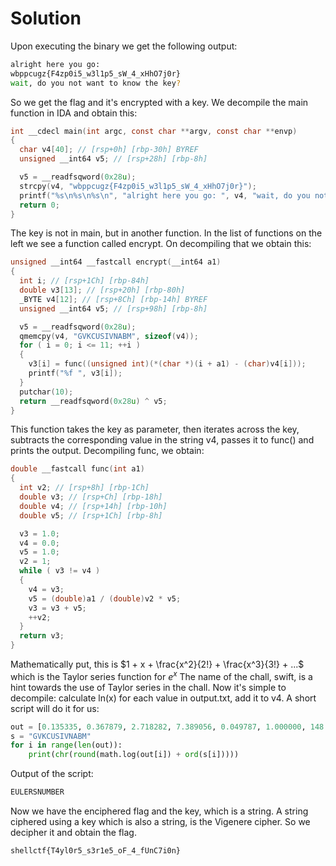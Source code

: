 # Solution
Upon executing the binary we get the following output:

```bash 
alright here you go: 
wbppcugz{F4zp0i5_w3l1p5_sW_4_xHhO7j0r}
wait, do you not want to know the key?
```

So we get the flag and it's encrypted with a key. We decompile the main function in IDA and obtain this:
```c
int __cdecl main(int argc, const char **argv, const char **envp)
{
  char v4[40]; // [rsp+0h] [rbp-30h] BYREF
  unsigned __int64 v5; // [rsp+28h] [rbp-8h]

  v5 = __readfsqword(0x28u);
  strcpy(v4, "wbppcugz{F4zp0i5_w3l1p5_sW_4_xHhO7j0r}");
  printf("%s\n%s\n%s\n", "alright here you go: ", v4, "wait, do you not want to know the key?");
  return 0;
}
```
The key is not in main, but in another function. In the list of functions on the left we see a function called encrypt. On decompiling that we obtain this:
```c
unsigned __int64 __fastcall encrypt(__int64 a1)
{
  int i; // [rsp+1Ch] [rbp-84h]
  double v3[13]; // [rsp+20h] [rbp-80h]
  _BYTE v4[12]; // [rsp+8Ch] [rbp-14h] BYREF
  unsigned __int64 v5; // [rsp+98h] [rbp-8h]

  v5 = __readfsqword(0x28u);
  qmemcpy(v4, "GVKCUSIVNABM", sizeof(v4));
  for ( i = 0; i <= 11; ++i )
  {
    v3[i] = func((unsigned int)(*(char *)(i + a1) - (char)v4[i]));
    printf("%f ", v3[i]);
  }
  putchar(10);
  return __readfsqword(0x28u) ^ v5;
}
```
This function takes the key as parameter, then iterates across the key, subtracts the corresponding value in the string v4, passes it to func() and prints the output. Decompiling func, we obtain:
```c
double __fastcall func(int a1)
{
  int v2; // [rsp+8h] [rbp-1Ch]
  double v3; // [rsp+Ch] [rbp-18h]
  double v4; // [rsp+14h] [rbp-10h]
  double v5; // [rsp+1Ch] [rbp-8h]

  v3 = 1.0;
  v4 = 0.0;
  v5 = 1.0;
  v2 = 1;
  while ( v3 != v4 )
  {
    v4 = v3;
    v5 = (double)a1 / (double)v2 * v5;
    v3 = v3 + v5;
    ++v2;
  }
  return v3;
}
```
Mathematically put, this is 
$1 + x + \frac{x^2}{2!} + \frac{x^3}{3!} + ...$
which is the Taylor series function for $e^{x}$
The name of the chall, swift, is a hint towards the use of Taylor series in the chall.
Now it's simple to decompile: calculate ln(x) for each value in output.txt, add it to v4. A short script will do it for us:
```python
out = [0.135335, 0.367879, 2.718282, 7.389056, 0.049787, 1.000000, 148.413159, 0.367879, 0.367879, 2.718282, 20.085537, 148.413159]
s = "GVKCUSIVNABM"
for i in range(len(out)):
    print(chr(round(math.log(out[i]) + ord(s[i]))))
```
Output of the script:
```bash
EULERSNUMBER
```
Now we have the enciphered flag and the key, which is a string. A string ciphered using a key which is also a string, is the Vigenere cipher. So we decipher it and obtain the flag.
```bash
shellctf{T4yl0r5_s3r1e5_oF_4_fUnC7i0n}
```
